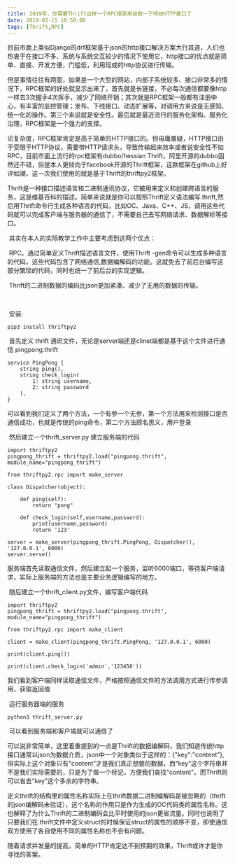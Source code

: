 ```yaml
---
title: 2019年，你需要Thrift这样一个RPC框架来拯救一下传统HTTP接口了
date: 2019-03-15 10:50:00
tags: [Thrift,RPC]
---
```


​	目前市面上类似Django的drf框架基于json的http接口解决方案大行其道，人们也热衷于在接口不多、系统与系统交互较少的情况下使用它，http接口的优点就是简单、直接、开发方便，门槛低，利用现成的http协议进行传输。



​	但是事情往往有两面，如果是一个大型的网站，内部子系统较多、接口非常多的情况下，RPC框架的好处就显示出来了，首先就是长链接，不必每次通信都要像http 一样去3次握手4次挥手，减少了网络开销；其次就是RPC框架一般都有注册中心，有丰富的监控管理；发布、下线接口、动态扩展等，对调用方来说是无感知、统一化的操作。第三个来说就是安全性。最后就是最近流行的服务化架构、服务化治理，RPC框架是一个强力的支撑。



​	论复杂度，RPC框架肯定是高于简单的HTTP接口的。但毋庸置疑，HTTP接口由于受限于HTTP协议，需要带HTTP请求头，导致传输起来效率或者说安全性不如RPC，目前市面上流行的rpc框架有dubbo/hessian Thrift，阿里开源的dubbo固然还不错，但是本人更倾向于facebook开源的Thrift框架，这款框架在github上好评如潮，这一次我们使用的就是基于Thrift的thriftpy2框架。



​	Thrift是一种接口描述语言和二进制通讯协议，它被用来定义和创建跨语言的服务，这是维基百科的描述。简单来说就是你可以按照Thrift定义语法编写.thrift,然后用Thrift命令行生成各种语言的代码，比如OC、Java、C++、JS，调用这些代码就可以完成客户端与服务器的通信了，不需要自己去写网络请求、数据解析等接口。



​	其实在本人的实际教学工作中主要考虑到这两个优点：



​	RPC。通过简单定义Thrift描述语言文件，使用Thrift -gen命令可以生成多种语言的代码，这些代码包含了网络通信,数据编解码的功能。这就免去了前后台编写这部分繁琐的代码，同时也统一了前后台的实现逻辑。



​	Thrift的二进制数据的编码比json更加紧凑、减少了无用的数据的传输。

​    

​	安装:

```pyth
pip3 install thriftpy2
```



​	首先定义 thrift 通讯文件，无论是server端还是clinet端都是基于这个文件进行通信 pingpong.thrift 

```pyt
service PingPong {
    string ping(),
    string check_login(
        1: string username,
        2: string password
    ),
}
```



​	可以看到我们定义了两个方法，一个有参一个无参，第一个方法用来检测接口是否通信成功，也就是传统的ping命令，第二个方法顾名思义，用户登录



​	然后建立一个thrift_server.py 建立服务端的代码

```pyt
import thriftpy2
pingpong_thrift = thriftpy2.load("pingpong.thrift", module_name="pingpong_thrift")

from thriftpy2.rpc import make_server

class Dispatcher(object):
    
    def ping(self):
        return "pong"

    def check_login(self,username,password):
        print(username,password)
        return '123'

server = make_server(pingpong_thrift.PingPong, Dispatcher(), '127.0.0.1', 6000)
server.serve()
```



​	服务端首先读取通信文件，然后建立起一个服务，监听6000端口，等待客户端请求，实际上服务端的方法也是主要业务逻辑编写的地方。

​	随后建立一个thrift_client.py文件，编写客户端代码



```pyt
import thriftpy2
pingpong_thrift = thriftpy2.load("pingpong.thrift", module_name="pingpong_thrift")

from thriftpy2.rpc import make_client

client = make_client(pingpong_thrift.PingPong, '127.0.0.1', 6000)

print(client.ping())

print(client.check_login('admin','123456'))
```



​	我们看到客户端同样读取通信文件，严格按照通信文件的方法调用方式进行传参调用，获取返回值



​	运行服务器端的服务

```pyt
python3 thrift_server.py
```



​	可以看到服务端和客户端就可以通信了



​	可以说非常简单，这里着重提到的一点是Thrift的数据编解码，我们知道传统http接口通常以json为数据介质，json中一个对象类似于这样的：{"key":"content"},但实际上这个对象只有“content”才是我们真正想要的数据，而“key”这个字符串并不是我们实际需要的，只是为了做一个标记，方便我们查找“content”。而Thrift则可以省去“key”这个多余的字符串。



​	定义thrift的结构里的属性名称实际上在thrift数据二进制编解码是被忽略的（thrift的json编解码未验证），这个名称的作用只是作为生成的OC代码类的属性名称。这也解释了为什么Thrift的二进制编码会比平时使用的json更省流量。同时也说明了只要我们在.thrift文件中定义struct的时候保证struct的属性的顺序不变，即使通信双方使用了各自使用不同的属性名称也不会有问题。



​	随着请求并发量的提高，简单的HTTP肯定达不到预期的效果，Thrift或许才是你寻找的答案。